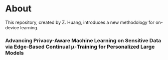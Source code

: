 # About
This repository, created by Z. Huang, introduces a new methodology for on-device learning.

### Advancing Privacy-Aware Machine Learning on Sensitive Data via Edge-Based Continual μ-Training for Personalized Large Models
